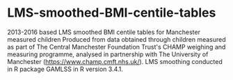 # LMS-smoothed-BMI-centile-tables
2013-2016 based LMS smoothed BMI centile tables for Manchester measured children
Produced from data obtained through children measured as part of The Central Manchester Foundation Trust's CHAMP weighing and measuring programme, analysed in partnership with The University of Manchester (https://www.champ.cmft.nhs.uk/). LMS smoothing conducted in R package GAMLSS in R version 3.4.1.
